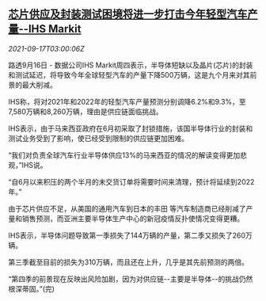 <!--1631849464000-->
[芯片供应及封装测试困境将进一步打击今年轻型汽车产量--IHS Markit](https://cn.reuters.com/article/ihs-markit-globa-car-chip-0917-idCNKBS2GD06D)
------

<div><i>2021-09-17T03:00:06Z</i></div><p>路透9月16日 - 数据公司IHS Markit周四表示，半导体短缺以及晶片(芯片)的封装和测试延迟，将导致今年全球轻型汽车的产量下降500万辆，这是九个月来对其前景的最大削减。</p><p>IHS称，将对2021年和2022年的轻型汽车产量预测分别调降6.2%和9.3%，至7,580万辆和8,260万辆，理由是供应链面临挑战。</p><p>IHS表示，由于马来西亚政府在6月初采取了封锁措施，该国半导体行业的封装和测试业务受到了影响，使已经受到限制的供应链更加困难。</p><p>“我们对负责全球汽车行业半导体供应13%的马来西亚的情况的解读变得更加悲观，”IHS说。</p><p>“自6月以来积压的两个半月的未交货订单将需要时间来清理，预计将延续到2022年。”</p><p>由于芯片供应不足，从美国的通用汽车到日本的丰田 等汽车制造商已经削减了产量和销售预测，而亚洲主要半导体生产中心的新冠疫情反扑使情况变得更糟。</p><p>IHS表示，半导体问题导致第一季损失了144万辆的产量，第二季又损失了260万辆。</p><p>第三季截至目前的损失为310万辆，而且还在上升，几乎是其先前预测的两倍。</p><p>“第四季的前景现在反映出风险加剧，因为对供应链--主要是半导体--的挑战仍然根深蒂固。”(完)</p>
